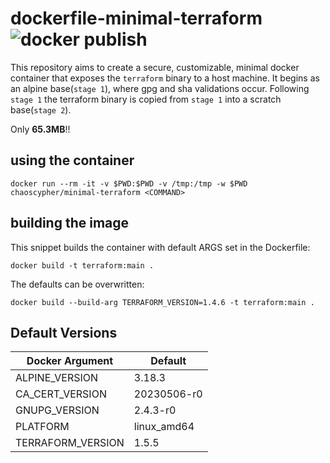 # dockerfile-minimal-terraform ![docker publish](https://github.com/ChaosCypher/dockerfile-minimal-terraform/actions/workflows/release.yaml/badge.svg)
This repository aims to create a secure, customizable, minimal docker container that exposes the `terraform` binary to a host machine. It begins as an alpine base(`stage 1`), where gpg and sha validations occur. Following `stage 1` the terraform binary is copied from `stage 1` into a scratch base(`stage 2`).

Only **65.3MB**!!

## using the container

```shell
docker run --rm -it -v $PWD:$PWD -v /tmp:/tmp -w $PWD chaoscypher/minimal-terraform <COMMAND>
```

## building the image

This snippet builds the container with default ARGS set in the Dockerfile:

```shell
docker build -t terraform:main .
```

The defaults can be overwritten:

```shell
docker build --build-arg TERRAFORM_VERSION=1.4.6 -t terraform:main .
```

## Default Versions

|Docker Argument         |Default    |
------------------------ | -----------
|ALPINE_VERSION          |3.18.3     |
|CA_CERT_VERSION         |20230506-r0|
|GNUPG_VERSION           |2.4.3-r0   |
|PLATFORM                |linux_amd64|
|TERRAFORM_VERSION       |1.5.5      |
